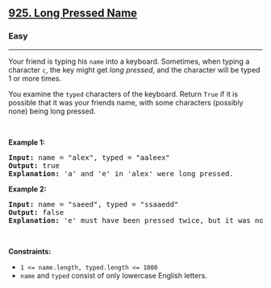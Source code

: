 <h2><a href="https://leetcode.com/problems/long-pressed-name/">925. Long Pressed Name</a></h2><h3>Easy</h3><hr><div style="user-select: auto;"><p style="user-select: auto;">Your friend is typing his <code style="user-select: auto;">name</code> into a keyboard. Sometimes, when typing a character <code style="user-select: auto;">c</code>, the key might get <em style="user-select: auto;">long pressed</em>, and the character will be typed 1 or more times.</p>

<p style="user-select: auto;">You examine the <code style="user-select: auto;">typed</code> characters of the keyboard. Return <code style="user-select: auto;">True</code> if it is possible that it was your friends name, with some characters (possibly none) being long pressed.</p>

<p style="user-select: auto;">&nbsp;</p>
<p style="user-select: auto;"><strong style="user-select: auto;">Example 1:</strong></p>

<pre style="position: relative; user-select: auto;"><strong style="user-select: auto;">Input:</strong> name = "alex", typed = "aaleex"
<strong style="user-select: auto;">Output:</strong> true
<strong style="user-select: auto;">Explanation: </strong>'a' and 'e' in 'alex' were long pressed.
<div class="open_grepper_editor" title="Edit &amp; Save To Grepper" style="user-select: auto;"></div></pre>

<p style="user-select: auto;"><strong style="user-select: auto;">Example 2:</strong></p>

<pre style="position: relative; user-select: auto;"><strong style="user-select: auto;">Input:</strong> name = "saeed", typed = "ssaaedd"
<strong style="user-select: auto;">Output:</strong> false
<strong style="user-select: auto;">Explanation: </strong>'e' must have been pressed twice, but it was not in the typed output.
<div class="open_grepper_editor" title="Edit &amp; Save To Grepper" style="user-select: auto;"></div></pre>

<p style="user-select: auto;">&nbsp;</p>
<p style="user-select: auto;"><strong style="user-select: auto;">Constraints:</strong></p>

<ul style="user-select: auto;">
	<li style="user-select: auto;"><code style="user-select: auto;">1 &lt;= name.length, typed.length &lt;= 1000</code></li>
	<li style="user-select: auto;"><code style="user-select: auto;">name</code> and <code style="user-select: auto;">typed</code> consist of only lowercase English letters.</li>
</ul>
</div>